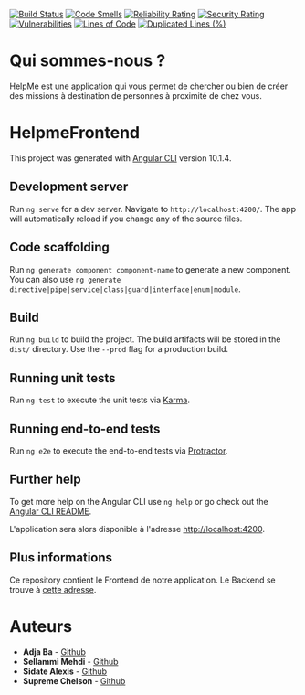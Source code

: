 [![Build Status](https://img.shields.io/travis/pascalpoizat/template-java-project/master.svg?style=flat-square)](https://travis-ci.org/github/mehdisellami/Helpme-Frontend)
[![Code Smells](https://sonarcloud.io/api/project_badges/measure?project=mehdisellami_Helpme-Frontend&metric=code_smells)](https://sonarcloud.io/dashboard?id=mehdisellami_Helpme-Frontend)
[![Reliability Rating](https://sonarcloud.io/api/project_badges/measure?project=mehdisellami_Helpme-Frontend&metric=reliability_rating)](https://sonarcloud.io/dashboard?id=mehdisellami_Helpme-Frontend)
[![Security Rating](https://sonarcloud.io/api/project_badges/measure?project=mehdisellami_Helpme-Frontend&metric=security_rating)](https://sonarcloud.io/dashboard?id=mehdisellami_Helpme-Frontend)
[![Vulnerabilities](https://sonarcloud.io/api/project_badges/measure?project=mehdisellami_Helpme-Frontend&metric=vulnerabilities)](https://sonarcloud.io/dashboard?id=mehdisellami_Helpme-Frontend)
[![Lines of Code](https://sonarcloud.io/api/project_badges/measure?project=mehdisellami_Helpme-Frontend&metric=ncloc)](https://sonarcloud.io/dashboard?id=mehdisellami_Helpme-Frontend)
[![Duplicated Lines (%)](https://sonarcloud.io/api/project_badges/measure?project=mehdisellami_Helpme-Frontend&metric=duplicated_lines_density)](https://sonarcloud.io/dashboard?id=mehdisellami_Helpme-Frontend)

# Qui sommes-nous ?
 HelpMe est une application qui vous permet de chercher ou bien de créer des missions à destination de personnes à proximité de chez vous.

# HelpmeFrontend

This project was generated with [Angular CLI](https://github.com/angular/angular-cli) version 10.1.4.

## Development server

Run `ng serve` for a dev server. Navigate to `http://localhost:4200/`. The app will automatically reload if you change any of the source files.

## Code scaffolding

Run `ng generate component component-name` to generate a new component. You can also use `ng generate directive|pipe|service|class|guard|interface|enum|module`.

## Build

Run `ng build` to build the project. The build artifacts will be stored in the `dist/` directory. Use the `--prod` flag for a production build.

## Running unit tests

Run `ng test` to execute the unit tests via [Karma](https://karma-runner.github.io).

## Running end-to-end tests

Run `ng e2e` to execute the end-to-end tests via [Protractor](http://www.protractortest.org/).

## Further help

To get more help on the Angular CLI use `ng help` or go check out the [Angular CLI README](https://github.com/angular/angular-cli/blob/master/README.md).

L'application sera alors disponible à l'adresse [http://localhost:4200](http://localhost:4200). <br>

## Plus informations
Ce repository contient le Frontend de notre application. Le Backend se trouve à [cette adresse](https://github.com/mehdisellami/Helpme-Backend).

# Auteurs
* **Adja Ba** - [Github](https://github.com/adjarokhaya)
* **Sellammi Mehdi** - [Github](https://github.com/mehdisellami)
* **Sidate Alexis** - [Github](https://github.com/sidatealexis)
* **Supreme Chelson** - [Github](https://github.com/SUPREMEchelson)
